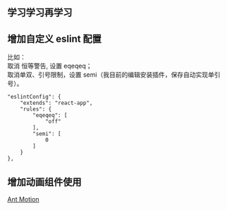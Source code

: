 
## 学习学习再学习  

## 增加自定义 eslint 配置  

比如：   
取消 恒等警告, 设置 eqeqeq；    
取消单双、引号限制，设置 semi（我目前的编辑安装插件，保存自动实现单引号）。  

```    
"eslintConfig": {
    "extends": "react-app",
    "rules": {
        "eqeqeq": [
            "off"
        ],
        "semi": [
            0
        ]
    }
},
```   

## 增加动画组件使用  
[Ant Motion](https://motion.ant.design/api/tween-one)
